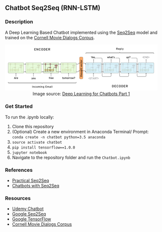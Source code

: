 ## Chatbot Seq2Seq (RNN-LSTM)
### Description
A Deep Learning Based Chatbot implemented using the [Seq2Seq](https://github.com/google/seq2seq) model and trained on the [Cornell Movie Dialogs Corpus](https://www.cs.cornell.edu/~cristian/Cornell_Movie-Dialogs_Corpus.html).

<p align="center"><img src="images/seq2seq.png" />
Image source: <a href="http://www.wildml.com/2016/04/deep-learning-for-chatbots-part-1-introduction/">Deep Learning for Chatbots Part 1</a></p>

### Get Started
To run the .ipynb locally:
1. Clone this repository
2. (Optional) Create a new environment in Anaconda Terminal/ Prompt: ```conda create -n chatbot python=3.5 anaconda```
3. ```source activate chatbot```
4. ```pip install tensorflow==1.0.0```
5. ```jupyter notebook```
6. Navigate to the repository folder and run the ```Chatbot.ipynb```

### References
* [Practical Seq2Seq](http://suriyadeepan.github.io/2016-12-31-practical-seq2seq/)
* [Chatbots with Seq2Seq](http://suriyadeepan.github.io/2016-06-28-easy-seq2seq/)

### Resources
* [Udemy Chatbot](https://udemy.com/chatbot/)
* [Google Seq2Seq](https://github.com/google/seq2seq)
* [Google TensorFlow](https://www.tensorflow.org/)
* [Cornell Movie Dialogs Corpus](https://www.cs.cornell.edu/~cristian/Cornell_Movie-Dialogs_Corpus.html)

